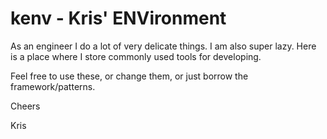 # kenv - Kris' ENVironment

As an engineer I do a lot of very delicate things. I am also super lazy. Here is a place where I store commonly used tools for developing.

Feel free to use these, or change them, or just borrow the framework/patterns.

Cheers

Kris
